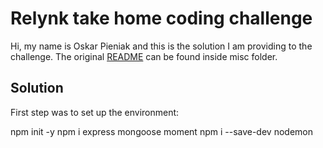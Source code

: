 # Relynk take home coding challenge

Hi, my name is Oskar Pieniak and this is the solution I am providing to the challenge.
The original [README](misc/README.md) can be found inside misc folder.

## Solution

First step was to set up the environment:

npm init -y
npm i express mongoose moment
npm i --save-dev nodemon

